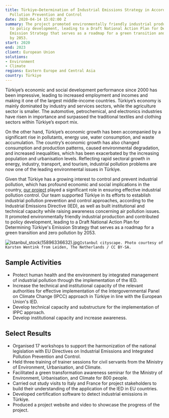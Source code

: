 ```yaml
---
title: Türkiye—Determination of Industrial Emissions Strategy in Accordance with Integrated
  Pollution Prevention and Control
date: 2020-04-14 15:02:00 Z
summary: The project promoted environmentally friendly industrial production and contributed
  to policy development, leading to a Draft National Action Plan for Determining Türkiye's
  Emission Strategy that serves as a roadmap for a green transition and zero pollution
  by 2053.
start: 2020
end: 2023
client: European Union
solutions:
- Environment
- Climate
regions: Eastern Europe and Central Asia
country: Türkiye
---
```


Türkiye’s economic and social development performance since 2000 has been impressive, leading to increased employment and incomes and making it one of the largest middle-income countries. Türkiye’s economy is mainly dominated by industry and services sectors, while the agriculture sector is smaller. The automotive, petrochemical, and electronics industries have risen in importance and surpassed the traditional textiles and clothing sectors within Türkiye’s export mix. 

On the other hand, Türkiye’s economic growth has been accompanied by a significant rise in pollutants, energy use, water consumption, and waste accumulation. The country’s economic growth has also changed consumption and production patterns, caused environmental degradation, and increased inequalities, which has been exacerbated by the increasing population and urbanisation levels. Reflecting rapid sectoral growth in energy, industry, transport, and tourism, industrial pollution problems are now one of the leading environmental issues in Türkiye. 

Given that Türkiye has a growing interest to control and prevent industrial pollution, which has profound economic and social implications in the country, [our project](https://ippc.csb.gov.tr/en) played a significant role in ensuring effective industrial pollution control. Our team supported Türkiye in its efforts to establish industrial pollution prevention and control approaches, according to the Industrial Emissions Directive (IED), as well as built institutional and technical capacity while raising awareness concerning air pollution issues. It promoted environmentally friendly industrial production and contributed to policy development, leading to a Draft National Action Plan for Determining Türkiye's Emission Strategy that serves as a roadmap for a green transition and zero pollution by 2053.

![Istanbul_stock(15896336632).jpg](/uploads/Istanbul_stock(15896336632).jpg)`Istanbul cityscape. Photo courtesy of Karsten Wentink from Leiden, The Netherlands / CC BY-SA.`

## Sample Activities

* Protect human health and the environment by integrated management of industrial pollution through the implementation of the IED.
* Increase the technical and institutional capacity of the relevant authorities for effective implementation of the Intergovernmental Panel on Climate Change (IPCC) approach in Türkiye in line with the European Union's IED.
* Develop technical capacity and substructure for the implementation of IPPC approach.
* Develop institutional capacity and increase awareness.

## Select Results

* Organised 17 workshops to support the harmonization of the national legislation with EU Directives on Industrial Emissions and Integrated Pollution Prevention and Control.
* Held three training of trainer sessions for civil servants from the Ministry of Environment, Urbanisation, and Climate. 
* Facilitated a green transformation awareness seminar for the Ministry of Environment, Urbanisation, and Climate for 800 people.
* Carried out study visits to Italy and France for project stakeholders to build their understanding of the application of the IED in EU countries.
* Developed certification software to detect industrial emissions in Türkiye. 
* Produced a project website and video to showcase the progress of the project. 